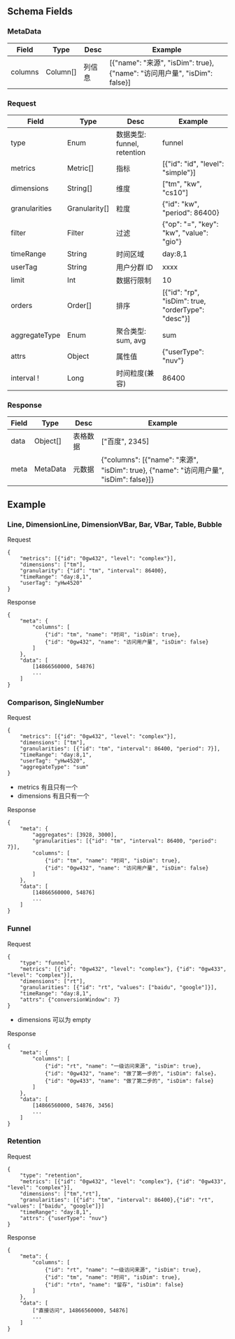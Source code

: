 ## Schema Fields

### MetaData
Field | Type | Desc | Example
--- | --- | --- | ---
columns | Column[] | 列信息 | [{"name": "来源", "isDim": true}, {"name": "访问用户量", "isDim": false}]

### Request

Field | Type | Desc | Example
--- | --- | --- | ---
type | Enum | 数据类型: funnel, retention| funnel
metrics | Metric[] | 指标 | [{"id": "id", "level": "simple"}]
dimensions | String[] | 维度 | ["tm", "kw", "cs10"]
granularities | Granularity[] | 粒度 | {"id": "kw", "period": 86400}
filter | Filter | 过滤 | {"op": "=", "key": "kw", "value": "gio"}
timeRange | String | 时间区域 | day:8,1
userTag | String | 用户分群 ID | xxxx
limit | Int | 数据行限制 | 10
orders | Order[] | 排序 | [{"id": "rp", "isDim": true, "orderType": "desc"}]
aggregateType | Enum | 聚合类型: sum, avg | sum
attrs | Object | 属性值 | {"userType": "nuv"}
interval ! | Long | 时间粒度(兼容) | 86400

### Response

Field | Type | Desc | Example
--- | --- | --- | ---
data | Object[] | 表格数据 | ["百度", 2345]
meta | MetaData | 元数据 | {"columns": [{"name": "来源", "isDim": true}, {"name": "访问用户量", "isDim": false}]}

## Example

### Line, DimensionLine, DimensionVBar, Bar, VBar, Table, Bubble

Request
```
{
	"metrics": [{"id": "0gw432", "level": "complex"}],
	"dimensions": ["tm"],
	"granularity": {"id": "tm", "interval": 86400},
	"timeRange": "day:8,1",
	"userTag": "yHw4520"
}
```

Response
```
{
	"meta": {
		"columns": [
			{"id": "tm", "name": "时间", "isDim": true},
			{"id": "0gw432", "name": "访问用户量", "isDim": false}
		]
	},
	"data": [
	    [14866560000, 54876]
	    ...
	]
}
```

### Comparison, SingleNumber

Request
```
{
	"metrics": [{"id": "0gw432", "level": "complex"}],
	"dimensions": ["tm"],
	"granularities": [{"id": "tm", "interval": 86400, "period": 7}],
	"timeRange": "day:8,1",
	"userTag": "yHw4520",
	"aggregateType": "sum"
}
```
- metrics 有且只有一个
- dimensions 有且只有一个

Response
```
{
	"meta": {
		"aggregates": [3928, 3000],
		"granularities": [{"id": "tm", "interval": 86400, "period": 7}],	
		"columns": [
			{"id": "tm", "name": "时间", "isDim": true},
			{"id": "0gw432", "name": "访问用户量", "isDim": false}
		]
	},
	"data": [
	    [14866560000, 54876]
	    ...
	]
}
```

### Funnel

Request
```
{
	"type": "funnel",
	"metrics": [{"id": "0gw432", "level": "complex"}, {"id": "0gw433", "level": "complex"}],
	"dimensions": ["rt"],
	"granularities": [{"id": "rt", "values": ["baidu", "google"]}],
	"timeRange": "day:8,1",
	"attrs": {"conversionWindow": 7}
}
```
- dimensions 可以为 empty

Response
```
{
	"meta": {
		"columns": [
			{"id": "rt", "name": "一级访问来源", "isDim": true},
			{"id": "0gw432", "name": "做了第一步的", "isDim": false}，
			{"id": "0gw433", "name": "做了第二步的", "isDim": false}
		]
	},
	"data": [
	    [14866560000, 54876, 3456]
	    ...
	]
}
```

### Retention 

Request
```
{
	"type": "retention",
	"metrics": [{"id": "0gw432", "level": "complex"}, {"id": "0gw433", "level": "complex"}],
	"dimensions": ["tm","rt"],
	"granularities": [{"id": "tm", "interval": 86400},{"id": "rt", "values": ["baidu", "google"]}]
	"timeRange": "day:8,1",
	"attrs": {"userType": "nuv"}
}
```

Response
```
{
	"meta": {
		"columns": [
			{"id": "rt", "name": "一级访问来源", "isDim": true},
			{"id": "tm", "name": "时间", "isDim": true},
			{"id": "rtn", "name": "留存", "isDim": false}
		]
	},
	"data": [
	    ["直接访问", 14866560000, 54876]
	    ...
	]
}
```
